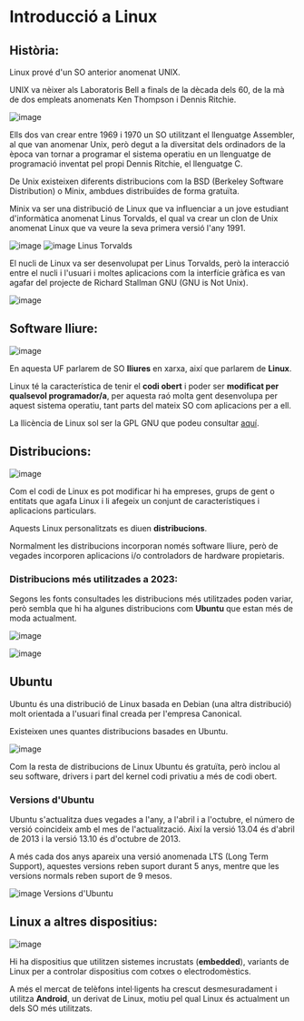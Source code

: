 # Introducció a Linux

## Història:

Linux prové d'un SO anterior anomenat UNIX.

UNIX va nèixer als Laboratoris Bell a finals de la dècada dels 60, de la mà de dos empleats anomenats Ken Thompson i Dennis Ritchie.

![image](https://github.com/XaSaFa/MP04/assets/110727546/91c3e001-b76b-4db0-bf4c-02df5d4594e6)

Ells dos van crear entre 1969 i 1970 un SO utilitzant el llenguatge Assembler, al que van anomenar Unix, però degut a la diversitat dels ordinadors de la època van tornar a programar el sistema operatiu en un llenguatge de programació inventat pel propi Dennis Ritchie, el llenguatge C. 

De Unix existeixen diferents distribucions com la BSD (Berkeley Software Distribution) o Minix, ambdues distribuïdes de forma gratuïta.

Minix va ser una distribució de Linux que va influenciar a un jove estudiant d'informàtica anomenat Linus Torvalds, el qual va crear un clon de Unix anomenat Linux que va veure la seva primera versió l'any 1991.

![image](https://github.com/XaSaFa/MP04/assets/110727546/a6e54b07-b7de-4461-9dc8-3da8e8bce461)
![image](https://github.com/XaSaFa/MP04/assets/110727546/30f9dd94-9c40-4f29-b3c8-7490be021f81)
Linus Torvalds

El nucli de Linux va ser desenvolupat per Linus Torvalds, però la interacció entre el nucli i l'usuari i moltes aplicacions com la interfície gràfica es van agafar del projecte de Richard Stallman GNU (GNU is Not Unix). 

![image](https://github.com/XaSaFa/MP04/assets/110727546/887371c4-32ed-4f92-b16b-9712ac9ab194)

## Software lliure:

![image](https://github.com/XaSaFa/MP04/assets/110727546/cada3884-391b-4a7b-a0a7-80eef02b7a52)

En aquesta UF parlarem de SO **lliures** en xarxa, així que parlarem de **Linux**.

Linux té la característica de tenir el **codi obert** i poder ser **modificat per qualsevol programador/a**, per aquesta raó molta gent desenvolupa per aquest sistema operatiu, tant parts del mateix SO com aplicacions per a ell.

La llicència de Linux sol ser la GPL GNU que podeu consultar [aquí](https://www.gnu.org/licenses/licenses.es.html#GPL).

## Distribucions:

![image](https://github.com/XaSaFa/MP04/assets/110727546/5855c5cb-30ff-47b2-9bf6-4f8f7ac6a9f3)

Com el codi de Linux es pot modificar hi ha empreses, grups de gent o entitats que agafa Linux i li afegeix un conjunt de característiques i aplicacions particulars.

Aquests Linux personalitzats es diuen **distribucions**.

Normalment les distribucions incorporan només software lliure, però de vegades incorporen aplicacions i/o controladors de hardware propietaris.

### **Distribucions més utilitzades a 2023:**

Segons les fonts consultades les distribucions més utilitzades poden variar, però sembla que hi ha algunes distribucions com **Ubuntu** que estan més de moda actualment.

![image](https://github.com/XaSaFa/MP04/assets/110727546/321559bf-c10d-4914-a871-c4226c069f0a)

![image](https://github.com/XaSaFa/MP04/assets/110727546/e7f5148a-9999-4805-8168-f60d5d7219b0)

## Ubuntu

Ubuntu és una distribució de Linux basada en Debian (una altra distribució) molt orientada a l'usuari final creada per l'empresa Canonical.

Existeixen unes quantes distribucions basades en Ubuntu.

![image](https://github.com/XaSaFa/MP04/assets/110727546/6d5051ea-ac8c-4bdb-9c03-32e1b005c109)

Com la resta de distribucions de Linux Ubuntu és gratuïta, però inclou al seu software, drivers i part del kernel codi privatiu a més de codi obert.

### Versions d'Ubuntu

Ubuntu s'actualitza dues vegades a l'any, a l'abril i a l'octubre, el número de versió coincideix amb el mes de l'actualització. Així la versió 13.04 és d'abril de 2013 i la versió 13.10 és d'octubre de 2013.

A més cada dos anys apareix una versió anomenada LTS (Long Term Support), aquestes versions reben suport durant 5 anys, mentre que les versions normals reben suport de 9 mesos.

![image](https://github.com/XaSaFa/MP04/assets/110727546/e1a97e3a-8d11-4049-84d9-c0a0f957a330)
Versions d'Ubuntu

## Linux a altres dispositius:

![image](https://github.com/XaSaFa/MP04/assets/110727546/022fc95c-a560-4e2b-892c-a3aea00b8168)

Hi ha dispositius que utilitzen sistemes incrustats (**embedded**), variants de Linux per a controlar dispositius com cotxes o electrodomèstics.

A més el mercat de telèfons intel·ligents ha crescut desmesuradament i utilitza **Android**, un derivat de Linux, motiu pel qual Linux és actualment un dels SO més utilitzats.
